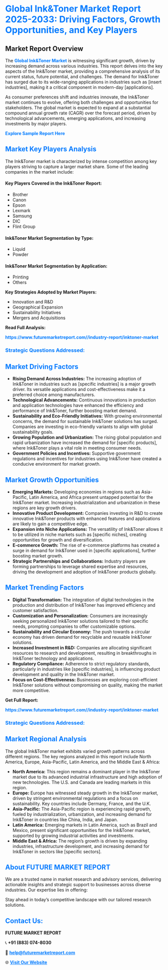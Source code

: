 <h1 style="color: #007BFF;">Global Ink&Toner Market Report 2025-2033: Driving Factors, Growth Opportunities, and Key Players</h1>

<section id="overview">
<h2>Market Report Overview</h2>
<p>The <a href="https://www.futuremarketreport.com//industry-report/inktoner-market" style="color: #007BFF; text-decoration: none;"><strong>Global Ink&Toner Market</strong></a> is witnessing significant growth, driven by increasing demand across various industries. This report delves into the key aspects of the Ink&Toner market, providing a comprehensive analysis of its current status, future potential, and challenges. The demand for Ink&Toner has surged due to its wide-ranging applications in industries such as [insert industries], making it a critical component in modern-day [applications].</p>
<p>As consumer preferences shift and industries innovate, the Ink&Toner market continues to evolve, offering both challenges and opportunities for stakeholders. The global market is expected to expand at a substantial compound annual growth rate (CAGR) over the forecast period, driven by technological advancements, emerging applications, and increasing investments by major players.</p>
</section>

<section id="overview">
<p><a href="https://www.futuremarketreport.com//request-sample/reportId=82879" style="color: #007BFF; text-decoration: none;"><strong>Explore Sample Report Here</strong></a></p>
</section>

<section id="key-players">
<h2 style="color: #007BFF;">Market Key Players Analysis</h2>
<p>The Ink&Toner market is characterized by intense competition among key players striving to capture a larger market share. Some of the leading companies in the market include:</p>
<h4>Key Players Covered in the Ink&Toner Report:</h4>
<ul><li>Brother</li><li>Canon</li><li>Epson</li><li>Lexmark</li><li>Samsung</li><li>DIC</li><li>Flint Group</li></ul>
<h4>Ink&Toner Market Segmentation by Type:</h4>
<ul><li>Liquid</li><li>Powder</li></ul>

<h4>Ink&Toner Market Segmentation by Application:</h4>
<ul><li>Printing</li><li>Others</li></ul>
<p><strong>Key Strategies Adopted by Market Players:</strong></p>
<ul>
<li>Innovation and R&D</li>
<li>Geographical Expansion</li>
<li>Sustainability Initiatives</li>
<li>Mergers and Acquisitions</li>
</ul>
</section>

<section>
<p><strong>Read Full Analysis: </strong></p><a href="https://www.futuremarketreport.com//industry-report/inktoner-market" style="color: #007BFF; text-decoration: none;"><strong>https://www.futuremarketreport.com//industry-report/inktoner-market</strong></a>
<h3 style="color: #007BFF;">Strategic Questions Addressed:</h3>
</section>

<section id="driving-factors">
<h2 style="color: #007BFF;">Market Driving Factors</h2>
<ul>
<li><strong>Rising Demand Across Industries:</strong> The increasing adoption of Ink&Toner in industries such as [specific industries] is a major growth driver. Its versatile applications and cost-effectiveness make it a preferred choice among manufacturers.</li>
<li><strong>Technological Advancements:</strong> Continuous innovations in production and application technologies have enhanced the efficiency and performance of Ink&Toner, further boosting market demand.</li>
<li><strong>Sustainability and Eco-Friendly Initiatives:</strong> With growing environmental concerns, the demand for sustainable Ink&Toner solutions has surged. Companies are investing in eco-friendly variants to align with global sustainability goals.</li>
<li><strong>Growing Population and Urbanization:</strong> The rising global population and rapid urbanization have increased the demand for [specific products], where Ink&Toner plays a vital role in meeting consumer needs.</li>
<li><strong>Government Policies and Incentives:</strong> Supportive government regulations and incentives for industries using Ink&Toner have created a conducive environment for market growth.</li>
</ul>
</section>

<section id="growth-opportunities">
<h2 style="color: #007BFF;">Market Growth Opportunities</h2>
<ul>
<li><strong>Emerging Markets:</strong> Developing economies in regions such as Asia-Pacific, Latin America, and Africa present untapped potential for the Ink&Toner market. Increasing industrialization and urbanization in these regions are key growth drivers.</li>
<li><strong>Innovative Product Development:</strong> Companies investing in R&D to create innovative Ink&Toner products with enhanced features and applications are likely to gain a competitive edge.</li>
<li><strong>Expansion into Niche Applications:</strong> The versatility of Ink&Toner allows it to be utilized in niche markets such as [specific niches], creating opportunities for growth and diversification.</li>
<li><strong>E-commerce Growth:</strong> The rise of e-commerce platforms has created a surge in demand for Ink&Toner used in [specific applications], further boosting market growth.</li>
<li><strong>Strategic Partnerships and Collaborations:</strong> Industry players are forming partnerships to leverage shared expertise and resources, driving the development and adoption of Ink&Toner products globally.</li>
</ul>
</section>

<section id="trending-factors">
<h2 style="color: #007BFF;">Market Trending Factors</h2>
<ul>
<li><strong>Digital Transformation:</strong> The integration of digital technologies in the production and distribution of Ink&Toner has improved efficiency and customer satisfaction.</li>
<li><strong>Customization and Personalization:</strong> Consumers are increasingly seeking personalized Ink&Toner solutions tailored to their specific needs, prompting companies to offer customizable options.</li>
<li><strong>Sustainability and Circular Economy:</strong> The push towards a circular economy has driven demand for recyclable and reusable Ink&Toner solutions.</li>
<li><strong>Increased Investment in R&D:</strong> Companies are allocating significant resources to research and development, resulting in breakthroughs in Ink&Toner technology and applications.</li>
<li><strong>Regulatory Compliance:</strong> Adherence to strict regulatory standards, particularly in industries like [specific industries], is influencing product development and quality in the Ink&Toner market.</li>
<li><strong>Focus on Cost-Effectiveness:</strong> Businesses are exploring cost-efficient Ink&Toner solutions without compromising on quality, making the market more competitive.</li>
</ul>
</section>

<section>
<p><strong>Get Full Report: </strong></p><a href="https://www.futuremarketreport.com//industry-report/inktoner-market" style="color: #007BFF; text-decoration: none;"><strong>https://www.futuremarketreport.com//industry-report/inktoner-market</strong></a>
<h3 style="color: #007BFF;">Strategic Questions Addressed:</h3>
</section>


<section id="regional-analysis">
<h2 style="color: #007BFF;">Market Regional Analysis</h2>
<p>The global Ink&Toner market exhibits varied growth patterns across different regions. The key regions analyzed in this report include North America, Europe, Asia-Pacific, Latin America, and the Middle East & Africa:</p>
<ul>
<li><strong>North America:</strong> This region remains a dominant player in the Ink&Toner market due to its advanced industrial infrastructure and high adoption of new technologies. The U.S. and Canada are leading markets in this region.</li>
<li><strong>Europe:</strong> Europe has witnessed steady growth in the Ink&Toner market, driven by stringent environmental regulations and a focus on sustainability. Key countries include Germany, France, and the U.K.</li>
<li><strong>Asia-Pacific:</strong> The Asia-Pacific region is experiencing rapid growth, fueled by industrialization, urbanization, and increasing demand for Ink&Toner in countries like China, India, and Japan.</li>
<li><strong>Latin America:</strong> Emerging markets in Latin America, such as Brazil and Mexico, present significant opportunities for the Ink&Toner market, supported by growing industrial activities and investments.</li>
<li><strong>Middle East & Africa:</strong> The region’s growth is driven by expanding industries, infrastructure development, and increasing demand for Ink&Toner in sectors like [specific sectors].</li>
</ul>
</section>

<footer>
<h2 style="color: #007BFF;">About FUTURE MARKET REPORT</h2>
<p>We are a trusted name in market research and advisory services, delivering actionable insights and strategic support to businesses across diverse industries. Our expertise lies in offering:</p>

<p>Stay ahead in today’s competitive landscape with our tailored research solutions.</p>

<h2 style="color: #007BFF;">Contact Us:</h2>
<p><strong>FUTURE MARKET REPORT</strong></p>
<p>📞 <strong>+91 (883) 074-8030</strong></p>
<p>📧 <strong><a href="mailto:help@futuremarketreport.com" style="color: #007BFF;">help@futuremarketreport.com</a></strong></p>
<p>🌐 <strong><a href="https://www.futuremarketreport.com/" style="color: #007BFF;">Visit Our Website</a></strong></p>
</footer>